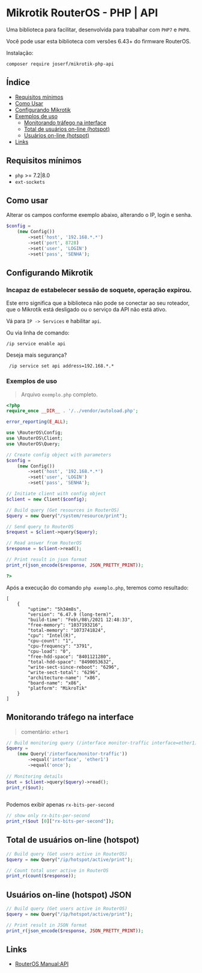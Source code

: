 # Mikrotik RouterOS - PHP | API

Uma biblioteca para facilitar, desenvolvida para trabalhar com `PHP7` e `PHP8`.

Você pode usar esta biblioteca com versões 6.43+ do firmware RouterOS.

Instalação:

```shell
composer require joserf/mikrotik-php-api
```
## Índice

* [Requisitos mínimos](#requisitos-m%C3%ADnimos)
* [Como Usar](#como-usar)
* [Configurando Mikrotik](#configurando-mikrotik)
* [Exemplos de uso](#exemplos-de-uso)
  * [Monitorando tráfego na interface](#monitorando-tr%C3%A1fego-na-interface)
  * [Total de usuários on-line (hotspot)](#total-de-usu%C3%A1rios-on-line-hotspot)
  * [Usuários on-line (hotspot)](#usu%C3%A1rios-on-line-hotspot-json)
* [Links](#Links)

## Requisitos mínimos

* `php` >= 7.2|8.0
* `ext-sockets`


## Como usar

Alterar os campos conforme exemplo abaixo, alterando o IP, login e senha.

```php
$config =
    (new Config())
        ->set('host', '192.168.*.*')
        ->set('port', 8728) 
        ->set('user', 'LOGIN')
        ->set('pass', 'SENHA');
```
## Configurando Mikrotik

### Incapaz de estabelecer sessão de soquete, operação expirou.

Este erro significa que a biblioteca não pode se conectar ao seu roteador,
que o Mikrotik está desligado ou o serviço da API não está ativo.

Vá para `IP -> Services` e habilitar `api`.

Ou via linha de comando:

```shell script
/ip service enable api 
```
Deseja mais segurança?

```shell script
 /ip service set api address=192.168.*.*
```
### Exemplos de uso

> Arquivo `exemplo.php` completo.

```php
<?php
require_once __DIR__ . '/../vendor/autoload.php';

error_reporting(E_ALL);

use \RouterOS\Config;
use \RouterOS\Client;
use \RouterOS\Query;

// Create config object with parameters
$config =
    (new Config())
        ->set('host', '192.168.*.*')
        ->set('user', 'LOGIN')
        ->set('pass', 'SENHA');

// Initiate client with config object
$client = new Client($config);

// Build query (Get resources in RouterOS)
$query = new Query("/system/resource/print");

// Send query to RouterOS
$request = $client->query($query);

// Read answer from RouterOS
$response = $client->read();

// Print result in json format
print_r(json_encode($response, JSON_PRETTY_PRINT));

?>
```
Após a execução do comando `php exemplo.php`, teremos como resultado:

```shell script
[
    {
        "uptime": "5h34m8s",
        "version": "6.47.9 (long-term)",
        "build-time": "Feb\/08\/2021 12:48:33",
        "free-memory": "1037193216",
        "total-memory": "1073741824",
        "cpu": "Intel(R)",
        "cpu-count": "1",
        "cpu-frequency": "3791",
        "cpu-load": "0",
        "free-hdd-space": "8401121280",
        "total-hdd-space": "8490053632",
        "write-sect-since-reboot": "6296",
        "write-sect-total": "6296",
        "architecture-name": "x86",
        "board-name": "x86",
        "platform": "MikroTik"
    }
]
```

## Monitorando tráfego na interface
> comentário: `ether1`

```php
// Build monitoring query (/interface monitor-traffic interface=ether1)
$query =
    (new Query('/interface/monitor-traffic'))
        ->equal('interface', 'ether1')
        ->equal('once');
        
// Monitoring details
$out = $client->query($query)->read();
print_r($out);        
        
```
Podemos exibir apenas `rx-bits-per-second`
```php
// show only rx-bits-per-second
print_r($out [0]["rx-bits-per-second"]);
```

## Total de usuários on-line (hotspot)
```php
// Build query (Get users active in RouterOS)
$query = new Query("/ip/hotspot/active/print");

// Count total user active in RouterOS
print_r(count($response));
```
## Usuários on-line (hotspot) JSON
```php
// Build query (Get users active in RouterOS)
$query = new Query("/ip/hotspot/active/print");

// Print result in JSON format
print_r(json_encode($response, JSON_PRETTY_PRINT));

```

## Links

* [RouterOS Manual:API](https://wiki.mikrotik.com/wiki/Manual:API)




